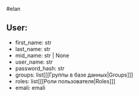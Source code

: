 #elan 
## User:
* first_name: str
* last_name: str
* mid_name: str | None
* user_name: str
* password_hash: str
* groups: list\[[[Группы в базе данных|Groups]]]
* roles: list\[[[Роли пользователя|Roles]]]
* emali: emali
